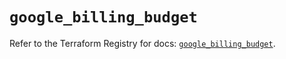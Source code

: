# `google_billing_budget`

Refer to the Terraform Registry for docs: [`google_billing_budget`](https://registry.terraform.io/providers/hashicorp/google/5.39.1/docs/resources/billing_budget).
